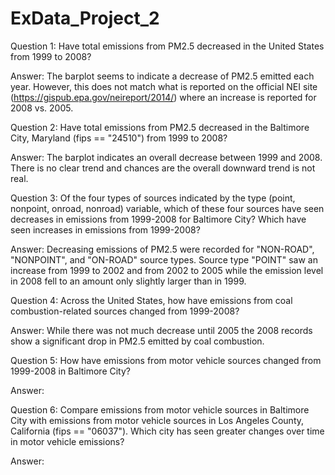 # ExData_Project_2

Question 1: 
Have total emissions from PM2.5 decreased in the United States from 1999 to 2008? 

Answer:
The barplot seems to indicate a decrease of PM2.5 emitted each year.
However, this does not match what is reported on the official NEI site (https://gispub.epa.gov/neireport/2014/) where an increase is reported for 2008 vs. 2005.


Question 2:
Have total emissions from PM2.5 decreased in the Baltimore City, Maryland (fips == "24510") from 1999 to 2008? 

Answer:
The barplot indicates an overall decrease between 1999 and 2008. There is no clear trend and chances are the overall downward trend is not real.


Question 3:
Of the four types of sources indicated by the type (point, nonpoint, onroad, nonroad) variable, which of these four sources have seen decreases in emissions from 1999-2008 for Baltimore City? Which have seen increases in emissions from 1999-2008? 

Answer:
Decreasing emissions of PM2.5 were recorded for "NON-ROAD", "NONPOINT", and "ON-ROAD" source types. Source type "POINT" saw an increase from 1999 to 2002 and from 2002 to 2005 while the emission level in 2008 fell to an amount only slightly larger than in 1999. 

Question 4:
Across the United States, how have emissions from coal combustion-related sources changed from 1999-2008?

Answer:
While there was not much decrease until 2005 the 2008 records show a significant drop in PM2.5 emitted by coal combustion.


Question 5:
How have emissions from motor vehicle sources changed from 1999-2008 in Baltimore City?

Answer:


Question 6:
Compare emissions from motor vehicle sources in Baltimore City with emissions from motor vehicle sources in Los Angeles County, California (fips == "06037"). Which city has seen greater changes over time in motor vehicle emissions?

Answer: